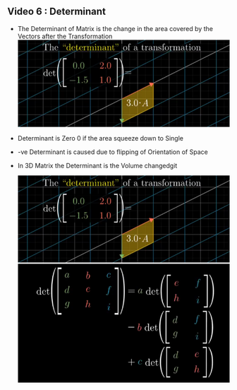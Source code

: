 ## **Video 6 : Determinant**

 - The Determinant of Matrix is the change in the area covered by the Vectors after the Transformation
   ![](Images/Lect6_1.png)
 - Determinant is Zero 0 if the area squeeze down to Single
 - -ve Determinant is caused due to flipping of Orientation of Space
 - In 3D Matrix the Determinant is the Volume changedgit

    ![](Images/Lect6_2.png)
    ![](Images/Lect6_3.png)
